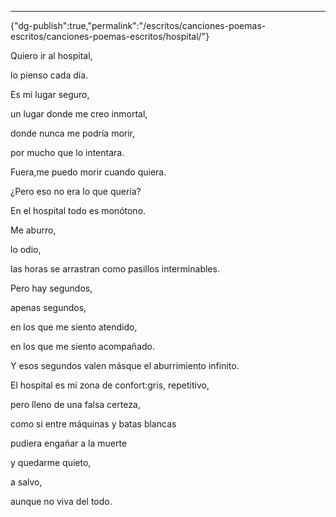 ---
{"dg-publish":true,"permalink":"/escritos/canciones-poemas-escritos/canciones-poemas-escritos/hospital/"}

 

Quiero ir al hospital,

lo pienso cada día.

  
Es mi lugar seguro,

un lugar donde me creo inmortal,

donde nunca me podría morir,

por mucho que lo intentara.

  
Fuera,me puedo morir cuando quiera.

¿Pero eso no era lo que quería?

  
En el hospital todo es monótono.

Me aburro,

lo odio,

las horas se arrastran como pasillos interminables.  

Pero hay segundos,

apenas segundos,

en los que me siento atendido,

en los que me siento acompañado.

  
Y esos segundos valen másque el aburrimiento infinito.

  
El hospital es mi zona de confort:gris, repetitivo,

pero lleno de una falsa certeza,

como si entre máquinas y batas blancas

pudiera engañar a la muerte

y quedarme quieto,

a salvo,

aunque no viva del todo.
